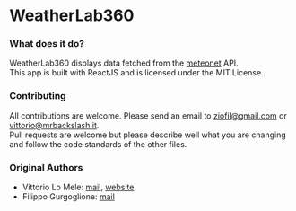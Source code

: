 # WeatherLab360

### What does it do?
WeatherLab360 displays data fetched from the [meteonet](https://github.com/meteogargano/meteonet) API.  
This app is built with ReactJS and is licensed under the MIT License.

### Contributing
All contributions are welcome. Please send an email to [ziofil@gmail.com](mailto:ziofil@gmail.com) or [vittorio@mrbackslash.it](mailto:vittorio@mrbackslash.it).  
Pull requests are welcome but please describe well what you are changing and follow the code standards of the other files.

### Original Authors
- Vittorio Lo Mele: [mail](mailto:vittorio@mrbackslash.it), [website](https://vitto.dev)
- Filippo Gurgoglione: [mail](mailto:ziofil@gmail.com)